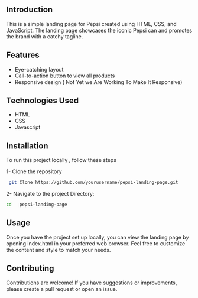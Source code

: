 ## Introduction 
This is a simple landing page for Pepsi created using HTML, CSS, and JavaScript. The landing page showcases the iconic Pepsi can and promotes the brand with a catchy tagline.

## Features

- Eye-catching layout
- Call-to-action button to view all products
- Responsive design ( Not Yet we Are Working To Make It Responsive)
## Technologies Used
- HTML
- CSS
- Javascript


## Installation

To  run this project locally , follow these steps  

1- Clone the repository  
```bash
 git Clone https://github.com/yourusername/pepsi-landing-page.git
```
2- Navigate to the project Directory:
```bash
cd   pepsi-landing-page

```
## Usage
Once you have the project set up locally, you can view the landing page by opening index.html in your preferred web browser. Feel free to customize the content and style to match your needs.

## Contributing

Contributions are welcome! If you have suggestions or improvements, please create a pull request or open an issue.



